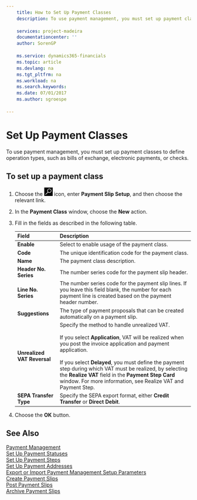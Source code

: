 ```yaml
---
    title: How to Set Up Payment Classes
    description: To use payment management, you must set up payment classes to define operation types, such as bills of exchange, electronic payments, or checks.

    services: project-madeira 
    documentationcenter: ''
    author: SorenGP

    ms.service: dynamics365-financials
    ms.topic: article
    ms.devlang: na
    ms.tgt_pltfrm: na
    ms.workload: na
    ms.search.keywords:
    ms.date: 07/01/2017
    ms.author: sgroespe

---
```

# Set Up Payment Classes
To use payment management, you must set up payment classes to define operation types, such as bills of exchange, electronic payments, or checks.  

## To set up a payment class  

1.  Choose the ![Search for Page or Report](../../media/ui-search/search_small.png "Search for Page or Report icon") icon, enter **Payment Slip Setup**, and then choose the relevant link.  
2.  In the **Payment Class** window, choose the **New** action.  
3.  Fill in the fields as described in the following table.  

    |Field|Description|  
    |---------------------------------|---------------------------------------|  
    |**Enable**|Select to enable usage of the payment class.|  
    |**Code**|The unique identification code for the payment class.|  
    |**Name**|The payment class description.|  
    |**Header No. Series**|The number series code for the payment slip header.|  
    |**Line No. Series**|The number series code for the payment slip lines. If you leave this field blank, the number for each payment line is created based on the payment header number.|  
    |**Suggestions**|The type of payment proposals that can be created automatically on a payment slip.|  
    |**Unrealized VAT Reversal**|Specify the method to handle unrealized VAT.<br /><br /> If you select **Application**, VAT will be realized when you post the invoice application and payment application.<br /><br /> If you select **Delayed**, you must define the payment step during which VAT must be realized, by selecting the **Realize VAT** field in the **Payment Step Card** window. For more information, see Realize VAT and Payment Step.|  
    |**SEPA Transfer Type**|Specify the SEPA export format, either **Credit Transfer** or **Direct Debit**.|  

4.  Choose the **OK** button.  

## See Also  
 [Payment Management](payment-management.md)   
 [Set Up Payment Statuses](how-to-set-up-payment-statuses.md)   
 [Set Up Payment Steps](how-to-set-up-payment-steps.md)   
 [Set Up Payment Addresses](how-to-set-up-payment-addresses.md)   
 [Export or Import Payment Management Setup Parameters](how-to-export-or-import-payment-management-setup-parameters.md)   
 [Create Payment Slips](how-to-create-payment-slips.md)   
 [Post Payment Slips](how-to-post-payment-slips.md)   
 [Archive Payment Slips](how-to-archive-payment-slips.md)
